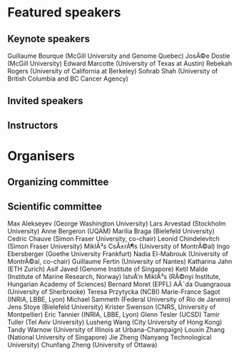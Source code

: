 # Featured speakers

## Keynote speakers

Guillaume Bourque (McGill University and Genome Quebec)
JosÃ©e Dostie (McGill University)
Edward Marcotte (University of Texas at Austin)
Rebekah Rogers (University of California at Berkeley)
Sohrab Shah (University of British Columbia and BC Cancer Agency)

## Invited speakers


## Instructors


# Organisers


## Organizing committee


## Scientific committee

Max Alekseyev (George Washington University)
Lars Arvestad (Stockholm University)
Anne Bergeron (UQAM)
Marilia Braga (Bielefeld University)
Cedric Chauve (Simon Fraser University, co-chair)
Leonid Chindelevitch (Simon Fraser University)
MiklÃ³s CsÅ±rÃ¶s (University of MontrÃ©al)
Ingo Ebersberger (Goethe University Frankfurt)
Nadia El-Mabrouk (University of MontrÃ©al, co-chair)
Guillaume Fertin (University of Nantes)
Katharina Jahn (ETH Zurich) 
Asif Javed (Genome Institute of Singapore)
Ketil Malde (Institute of Marine Research, Norway)
IstvÃ'n MiklÃ³s (RÃ©nyi Institute, Hungarian Academy of Sciences)
Bernard Moret (EPFL)
AÃ¯da Ouangraoua (University of Sherbrooke)
Teresa Przytycka (NCBI)
Marie-France Sagot (INRIA, LBBE, Lyon)
Michael Sammeth (Federal University of Rio de Janeiro)
Jens Stoye (Bielefeld University)
Krister Swenson (CNRS, University of Montpellier)
Eric Tannier (INRIA, LBBE, Lyon)
Glenn Tesler (UCSD)
Tamir Tuller (Tel Aviv University)
Lusheng Wang (City University of Hong Kong)
Tandy Warnow (University of Illinois at Urbana-Champaign)
Louxin Zhang (National University of Singapore)
Jie Zheng (Nanyang Technological University)
Chunfang Zheng (University of Ottawa)